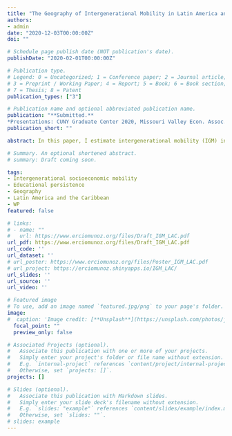 ```yaml
---
title: "The Geography of Intergenerational Mobility in Latin America and the Caribbean"
authors:
- admin
date: "2020-12-03T00:00:00Z"
doi: ""

# Schedule page publish date (NOT publication's date).
publishDate: "2020-02-01T00:00:00Z"

# Publication type.
# Legend: 0 = Uncategorized; 1 = Conference paper; 2 = Journal article;
# 3 = Preprint / Working Paper; 4 = Report; 5 = Book; 6 = Book section;
# 7 = Thesis; 8 = Patent
publication_types: ["3"]

# Publication name and optional abbreviated publication name.
publication: "**Submitted.**
*Presentations: CUNY Graduate Center 2020, Missouri Valley Econ. Assoc. 2020, Stone Center 2020, WEAI 2021, Social Mobility and Economic Performance Workshop, MEA 2021, Centro de Estudios Espinosa Yglesias, Conference on Opportunities, Mobility, and Well-Being, SOLE 2021 (scheduled), CEA 2021 (scheduled), and ECINEQ Meeting (scheduled)*"
publication_short: ""

abstract: In this paper, I estimate intergenerational mobility (IGM) in education using cross-sectional data from 91 censuses that span 24 countries in Latin America and the Caribbean (LAC) over half a century. I measure upward mobility as the likelihood of obtaining at least a primary education for individuals whose parents did not finish primary school, whereas downward mobility as the likelihood of failing to complete primary education for individuals whose parents completed at least primary school. In addition, I explore the geography of educational IGM using nearly 400 “provinces” (coarse administrative units similar to states in the U.S.) and more than 6,000 “districts” (fine administrative units similar to counties in the U.S.). I document wide cross-country and within-country heterogeneity. In LAC, the distance between the most and least upwardly mobile country is close to what has been recently documented in Africa, although the least mobile countries in Africa are less mobile than the least mobile in LAC. I document a declining trend in the mobility gap between urban and rural populations, but I do not find important differences by gender. Within countries, the level of mobility is highly correlated to the share of primary completion of the previous generation, which suggests a high level of inertia. In addition, upward (downward) mobility is negatively (positively) correlated to distance to the capital and the share of employment in agriculture, but positively (negatively) correlated to the share of employment in industry.

# Summary. An optional shortened abstract.
# summary: Draft coming soon.

tags:
- Intergenerational socioeconomic mobility
- Educational persistence
- Geography
- Latin America and the Caribbean
- WP
featured: false

# links:
# - name: ""
#   url: https://www.erciomunoz.org/files/Draft_IGM_LAC.pdf
url_pdf: https://www.erciomunoz.org/files/Draft_IGM_LAC.pdf
url_code: ''
url_dataset: ''
# url_poster: https://www.erciomunoz.org/files/Poster_IGM_LAC.pdf
# url_project: https://erciomunoz.shinyapps.io/IGM_LAC/
url_slides: ''
url_source: ''
url_video: ''

# Featured image
# To use, add an image named `featured.jpg/png` to your page's folder. 
image:
#  caption: 'Image credit: [**Unsplash**](https://unsplash.com/photos/jdD8gXaTZsc)'
  focal_point: ""
  preview_only: false

# Associated Projects (optional).
#   Associate this publication with one or more of your projects.
#   Simply enter your project's folder or file name without extension.
#   E.g. `internal-project` references `content/project/internal-project/index.md`.
#   Otherwise, set `projects: []`.
projects: []

# Slides (optional).
#   Associate this publication with Markdown slides.
#   Simply enter your slide deck's filename without extension.
#   E.g. `slides: "example"` references `content/slides/example/index.md`.
#   Otherwise, set `slides: ""`.
# slides: example
---
```

